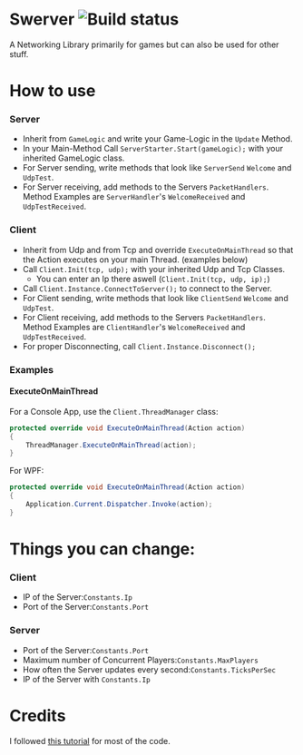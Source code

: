 # Swerver  ![Build status](https://ci.appveyor.com/api/projects/status/1t0mfwjgoq8cwvy8?svg=true)
A Networking Library primarily for games but can also be used for other stuff.

# How to use
### Server
* Inherit from `GameLogic` and write your Game-Logic in the `Update` Method.
* In your Main-Method Call `ServerStarter.Start(gameLogic);` with your inherited GameLogic class.
* For Server sending, write methods that look like `ServerSend` `Welcome` and `UdpTest`.
* For Server receiving, add methods to the Servers `PacketHandlers`. Method Examples are `ServerHandler`'s `WelcomeReceived` and `UdpTestReceived`.
### Client
* Inherit from Udp and from Tcp and override `ExecuteOnMainThread` so that the Action executes on your main Thread. (examples below)
* Call `Client.Init(tcp, udp);` with your inherited Udp and Tcp Classes.
    * You can enter an Ip there aswell (`Client.Init(tcp, udp, ip);`) 
* Call `Client.Instance.ConnectToServer();` to connect to the Server.
* For Client sending, write methods that look like `ClientSend` `Welcome` and `UdpTest`.
* For Client receiving, add methods to the Servers `PacketHandlers`. Method Examples are `ClientHandler`'s `WelcomeReceived` and `UdpTestReceived`.
* For proper Disconnecting, call `Client.Instance.Disconnect();`
### Examples
#### ExecuteOnMainThread
For a Console App, use the `Client.ThreadManager` class:
```c#
protected override void ExecuteOnMainThread(Action action)
{
    ThreadManager.ExecuteOnMainThread(action);
}
```
For WPF:
```c#
protected override void ExecuteOnMainThread(Action action)
{
    Application.Current.Dispatcher.Invoke(action);
}
```

# Things you can change:
### Client
* IP of the Server:`Constants.Ip`
* Port of the Server:`Constants.Port`
### Server
* Port of the Server:`Constants.Port`
* Maximum number of Concurrent Players:`Constants.MaxPlayers`
* How often the Server updates every second:`Constants.TicksPerSec`
* IP of the Server with `Constants.Ip`

# Credits
I followed [this tutorial](https://www.youtube.com/playlist?list=PLXkn83W0QkfnqsK8I0RAz5AbUxfg3bOQ5) for most of the code.
